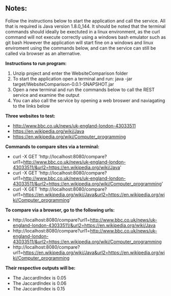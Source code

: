 ## Notes:
Follow the instructions below to start the application and call the service. All that is required is Java version 1.8.0_144.
It should be noted that the terminal commands should ideally be exectuted in a linux environment, as the curl command will not execute correctly using a windows bash emulator such as git bash
However the application will start fine on a windows and linux enviroment using the commands below, and can the service can still be called via browser as an alternative.


**Instructions to run program:**
1. Unzip project and enter the WebsiteComparison folder
2. To start the application open a terminal and run: java -jar target/WebsiteComparison-0.0.1-SNAPSHOT.jar 
3. Open a new terminal and run the commands below to call the REST service and examine the output
4. You can also call the service by opening a web broswer and naviagating to the links below



**Three websites to test:**

- http://www.bbc.co.uk/news/uk-england-london-43033511
- https://en.wikipedia.org/wiki/Java
- https://en.wikipedia.org/wiki/Computer_programming

**Commands to compare sites via a terminal:**

- curl -X GET 'http://localhost:8080/compare?url1=http://www.bbc.co.uk/news/uk-england-london-43033511/&url2=https://en.wikipedia.org/wiki/Java'
- curl -X GET 'http://localhost:8080/compare?url1=http://www.bbc.co.uk/news/uk-england-london-43033511/&url2=https://en.wikipedia.org/wiki/Computer_programming'
- curl -X GET 'http://localhost:8080/compare?url1=https://en.wikipedia.org/wiki/Java&url2=https://en.wikipedia.org/wiki/Computer_programming'

**To compare via a browser, go to the following urls:**

- http://localhost:8080/compare?url1=http://www.bbc.co.uk/news/uk-england-london-43033511/&url2=https://en.wikipedia.org/wiki/Java
- http://localhost:8080/compare?url1=http://www.bbc.co.uk/news/uk-england-london-43033511/&url2=https://en.wikipedia.org/wiki/Computer_programming
- http://localhost:8080/compare?url1=https://en.wikipedia.org/wiki/Java&url2=https://en.wikipedia.org/wiki/Computer_programming


**Their respective outputs will be:**

- The JaccardIndex is 0.05
- The JaccardIndex is 0.06
- The JaccardIndex is 0.15